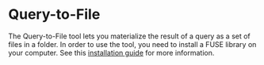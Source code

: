 # Query-to-File

The Query-to-File tool lets you materialize the result of a query as a set of files in a folder. In order to use the tool, you need to install a FUSE library on your computer. See this [installation guide](https://github.com/SerCeMan/jnr-fuse/blob/master/INSTALLATION.md) for more information.
